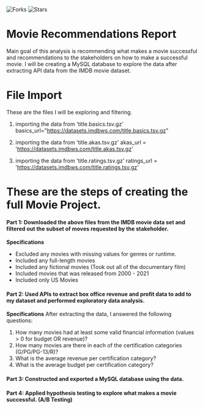 ![Forks](https://img.shields.io/badge/forks-44-blue)
![Stars](https://img.shields.io/badge/stars-13-yellow)

# Movie Recommendations Report 
Main goal of this analysis is recommending what makes a movie successful and recommendations to the stakeholders on how to make a successful movie.  I will be creating a MySQL database to explore the data after extracting API data from the IMDB movie dataset. 

# File Import 
These are the files I will be exploring and filtering. 
1. importing the data from 'title.basics.tsv.gz'
    basics_url="https://datasets.imdbws.com/title.basics.tsv.gz"
 
2. importing the data from 'title.akas.tsv.gz'
    akas_url = 'https://datasets.imdbws.com/title.akas.tsv.gz'
   
3. importing the data from 'title.ratings.tsv.gz'
   ratings_url = 'https://datasets.imdbws.com/title.ratings.tsv.gz'
 

 
 
 # These are the steps of creating the full Movie Project. 
 
#### Part 1: Downloaded the above files from the IMDB movie data set and filtered out the subset of moves requested by the stakeholder. 
**Specifications**
- Excluded any movies with missing values for genres or runtime. 
- Included any full-length movies 
- Included any fictional movies (Took out all of the documentary film) 
- Included movies that was released from 2000 - 2021
- Included only US Movies

#### Part 2: Used APIs to extract box office revenue and profit data to add to my dataset and performed exploratory data analysis. 
**Specifications**
After extracting the data, I answered the following questions:
1. How many movies had at least some valid financial information (values > 0 for budget OR revenue)?
2. How many movies are there in each of the certification categories (G/PG/PG-13/R)?
3. What is the average revenue per certification category?
4. What is the average budget per certification category?

#### Part 3: Constructed and exported a MySQL database using the data. 
#### Part 4: Applied hypothesis testing to explore what makes a movie successful. (A/B Testing)



 
 
